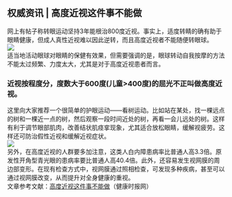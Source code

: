 ## 权威资讯 | 高度近视这件事不能做  
网上有帖子称转眼运动坚持3年能根治800度近视。事实上，适度转睛的确有助于眼睛健康，但成人真性近视难以因此逆转，而且高度近视者不能随便转眼球。  
![](http://cdncms.v-keep.cn/wp-content/uploads/2020/03/u30365309441039025450fm26gp0.jpg)  
适当地活动眼球对眼睛的保健有效果，但需要强调的是，眼球转动自我按摩的方法不能太过频繁、力度太大，尤其是对于高度近视患者而言。  
### 近视按程度分，度数大于600度(儿童&gt;400度)的屈光不正叫做高度近视。  
这里向大家推荐一个很简单的护眼运动——看树运动。比如站在某处，找一棵远点的树和一棵近一点的树，然后观察一段时间近处的树，再看一会儿远处的树。这样有利于调节眼部肌肉，改善结状肌痉挛现象，尤其适合放松眼睛，缓解视疲劳。这样还可防治假性近视和缓解近视症状。  
![](http://cdncms.v-keep.cn/wp-content/uploads/2020/03/u30847512981576664603fm26gp0.jpg)  
另外，在高度近视的人群要多加注意，这类人白内障患病率比普通人高3.3倍。原发性开角型青光眼的患病率要比普通人高40.4倍。此外，还容易发生视网膜的周边部变形。在现有检查方式中，视网膜通过照相检查，可发现多种疾病，甚至可以通过视网膜改变，从而提升对全身健康的重视。  
文章参考文献：<a href="http://www.jksb.com.cn/html/jibing/2019/1226/157981.html">高度近视这件事不能做</a>（健康时报网）  
